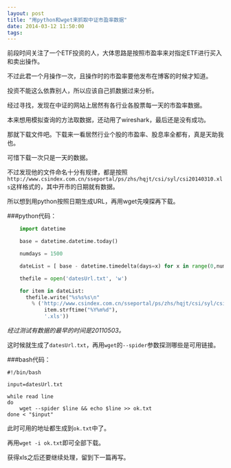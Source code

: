 ```yaml
---
layout: post
title: "用python和wget来抓取中证市盈率数据"
date: 2014-03-12 11:50:00
tags: 
---
```


前段时间关注了一个ETF投资的人，大体思路是按照市盈率来对指定ETF进行买入和卖出操作。

不过此君一个月操作一次，且操作时的市盈率要他发布在博客的时候才知道。

投资不能这么依靠别人，所以应该自己抓数据过来分析。


经过寻找，发现在中证的网站上居然有各行业各股票每一天的市盈率数据。

本来想用模拟查询的方法取数据，还动用了wireshark，最后还是没有成功。

那就下载文件吧。下载来一看居然行业个股的市盈率、股息率全都有，真是天助我也。

可惜下载一次只是一天的数据。

不过发现他的文件命名十分有规律，都是按照`http://www.csindex.com.cn/sseportal/ps/zhs/hqjt/csi/syl/csi20140310.xls`这样格式的，其中开市的日期就有数据。

所以想到用python按照日期生成URL，再用wget先嗅探再下载。

###python代码：
```python
	import datetime

	base = datetime.datetime.today()

	numdays = 1500

	dateList = [ base - datetime.timedelta(days=x) for x in range(0,numdays) ]

	thefile = open('datesUrl.txt', 'w')

	for item in dateList:
	  thefile.write("%s%s%s\n" 
	  	% ('http://www.csindex.com.cn/sseportal/ps/zhs/hqjt/csi/syl/csi',
	  		item.strftime("%Y%m%d"),
	  		'.xls'))
```

*经过测试有数据的最早的时间是20110503。*

这时候就生成了`datesUrl.txt`，再用`wget`的`--spider`参数探测哪些是可用链接。

###bash代码：

```
#!/bin/bash

input=datesUrl.txt

while read line
do
    wget --spider $line && echo $line >> ok.txt
done < "$input"

```

此时可用的地址都生成到`ok.txt`中了。

再用`wget -i ok.txt`即可全部下载。

获得xls之后还要继续处理，留到下一篇再写。

